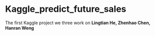 # Kaggle_predict_future_sales
The first Kaggle project we three work on **Lingtian He, Zhenhao Chen, Hanran Weng**
